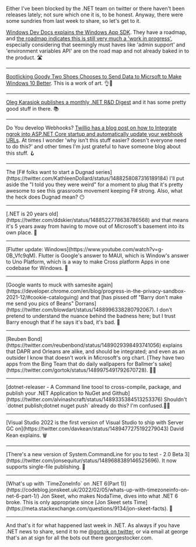 Either I've been blocked by the .NET team on twitter or there haven't been releases lately; not sure which one it is, to be honest.  Anyway, there were some sundries from last week to share, so let's get to it.

[Windows Dev Docs explains the Windows App SDK](https://docs.microsoft.com/en-us/windows/apps/windows-app-sdk/).  They have a roadmap, and [the roadmap indicates this is still very much a 'work in progress'](https://portal.productboard.com/winappsdk/1-windows-app-sdk/tabs/2-planned), especially considering that seemingly must haves like 'admin support' and 'environment variables API' are on the road map and not already baked in to the product. 🛣

<hr />

[Bootlicking Goody Two Shoes Chooses to Send Data to Micrsoft to Make Windows 10 Better](https://twitter.com/HardDriveMag/status/1487123308403384322). This is a work of art. 👌💋

<hr />

[Oleg Karasiok publishes a monthly .NET R&D Digest](https://olegkarasik.wordpress.com/2022/01/31/net-rd-digest-january-2022/) and it has some pretty good stuff in there. 📚

<hr />

Do You develop Webhooks? [Twillio has a blog post on how to Integrate ngrok into ASP.NET Core startup and automatically update your webhook URLs](https://www.twilio.com/blog/integrate-ngrok-into-aspdotnet-core-startup-and-automatically-update-your-webhook-urls).  At times I wonder 'why isn't this stuff easier? doesn't everyone need to do this?' and other times I'm just grateful to have someone blog about this stuff. 🪝
<hr />
The [F# folks want to start a Dugnad series](https://twitter.com/KathleenDollard/status/1488258087316189184) I'll put aside the "I told you they were weird" for a moment to plug that it's pretty awesome to see this grassroots movement keeping F# strong. Also, what the heck does Dugnad mean? 😶
<hr />
[.NET is 20 years old](https://twitter.com/ddskier/status/1488522778638786568) and that means it's 5 years away from having to move out of Microsoft's basement into its own place. 🎂
<hr />
[Flutter update: Windows](https://www.youtube.com/watch?v=g-0B_Vfc9qM). Flutter is Google's answer to MAUI, which is Window's answer to Uno Platform, which is a way to make Cross platform Apps in one codebase for Windows. 🦋
<hr />
[Google wants to muck with samesite again](https://developer.chrome.com/en/blog/progress-in-the-privacy-sandbox-2021-12/#cookie-cataloguing) and that [has pissed off "Barry don't make me send you pics of Beans" Dorrans](https://twitter.com/blowdart/status/1488996338280792067). I don't pretend to understand the nuance behind the badness here; but I trust Barry enough that if he says it's bad, it's bad. 🎈
<hr />
[Reuben Bond](https://twitter.com/reubenbond/status/1489029398493741056) explains that DAPR and Orleans are alike, and should be integrated; and even as an outsider I know that doesn't work in Microsoft's org chart.  [They have two apps from the Bing Team that do daily wallpapers for Ballmer's sake](https://twitter.com/gortok/status/1489975491792670728). 👯‍♂️
<hr />
[dotnet-releaser - A Command line toool to cross-compile, package, and publish your .NET Application to NuGet and Github](https://twitter.com/alvinashcraft/status/1489335384513253376) Shouldn't `dotnet publish;dotnet nuget push` already do this? I'm confused.🙋‍♂️
<hr />
[Visual Studio 2022 is the first version of Visual Studio to ship with Server GC on](https://twitter.com/davkean/status/1489477275192279043) David Kean explains. 🗑
<hr />
[There's a new version of System.CommandLine for you to test - 2.0 Beta 3](https://twitter.com/jonsequitur/status/1489688389146525696). It now supports single-file publishing. 🎉
<hr />
[What's up with `TimeZoneInfo` on .NET 6(Part 1)](https://codeblog.jonskeet.uk/2022/02/05/whats-up-with-timezoneinfo-on-net-6-part-1/) Jon Skeet, who makes NodaTime, dives into what .NET 6 broke. This is only appropriate since [Jon Skeet sets Time](https://meta.stackexchange.com/questions/9134/jon-skeet-facts). 🥋
<hr />

And that's it for what happened last week in .NET. As always if you have .NET news to share, send it to me [@gortok on twitter](https://twitter.com/gortok), or via email at george that's an at sign for all the bots out there georgestocker.com.
